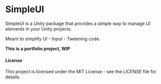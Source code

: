 # SimpleUI

SimpleUI is a Unity package that provides a simple way to manage UI elements in your Unity projects. 

Meant to simplify UI - Input - Tweening code. 

**This is a portfolio project, WIP**

#### License
This project is licensed under the MIT License - see the LICENSE file for details.
